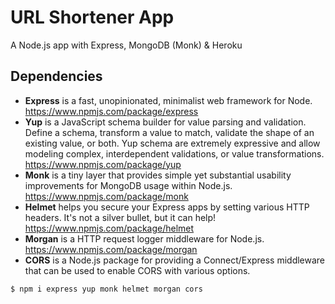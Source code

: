 # URL Shortener App

A Node.js app with Express, MongoDB (Monk) & Heroku

## Dependencies

- **Express** is a fast, unopinionated, minimalist web framework for Node. https://www.npmjs.com/package/express
- **Yup** is a JavaScript schema builder for value parsing and validation. Define a schema, transform a value to match, validate the shape of an existing value, or both. Yup schema are extremely expressive and allow modeling complex, interdependent validations, or value transformations. https://www.npmjs.com/package/yup
- **Monk** is a tiny layer that provides simple yet substantial usability improvements for MongoDB usage within Node.js. https://www.npmjs.com/package/monk
- **Helmet** helps you secure your Express apps by setting various HTTP headers. It's not a silver bullet, but it can help! https://www.npmjs.com/package/helmet
- **Morgan** is a HTTP request logger middleware for Node.js. https://www.npmjs.com/package/morgan
- **CORS** is a Node.js package for providing a Connect/Express middleware that can be used to enable CORS with various options.

`$ npm i express yup monk helmet morgan cors`
